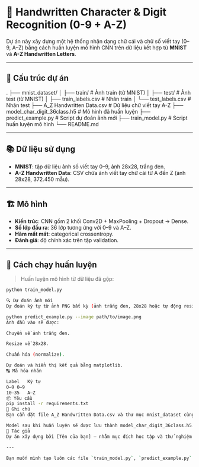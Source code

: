 # 🧠 Handwritten Character & Digit Recognition (0-9 + A-Z)

Dự án này xây dựng một hệ thống nhận dạng chữ cái và chữ số viết tay (0–9, A–Z) bằng cách huấn luyện mô hình CNN trên dữ liệu kết hợp từ **MNIST** và **A-Z Handwritten Letters**.

---

## 📁 Cấu trúc dự án

. ├── mnist_dataset/ │ ├── train/ # Ảnh train (từ MNIST) │ ├── test/ # Ảnh test (từ MNIST) │ ├── train_labels.csv # Nhãn train │ └── test_labels.csv # Nhãn test ├── A_Z Handwritten Data.csv # Dữ liệu chữ viết tay A-Z ├── model_char_digit_36class.h5 # Mô hình đã huấn luyện ├── predict_example.py # Script dự đoán ảnh mới ├── train_model.py # Script huấn luyện mô hình └── README.md

---

## 📚 Dữ liệu sử dụng

- **MNIST**: tập dữ liệu ảnh số viết tay 0–9, ảnh 28x28, trắng đen.
- **A-Z Handwritten Data**: CSV chứa ảnh viết tay chữ cái từ A đến Z (ảnh 28x28, 372.450 mẫu).

---

## 🏗️ Mô hình

- **Kiến trúc**: CNN gồm 2 khối Conv2D + MaxPooling + Dropout → Dense.
- **Số lớp đầu ra**: 36 lớp tương ứng với 0–9 và A–Z.
- **Hàm mất mát**: categorical crossentropy.
- **Đánh giá**: độ chính xác trên tập validation.

---

## 🧪 Cách chạy huấn luyện

> Huấn luyện mô hình từ dữ liệu đã gộp:

```bash
python train_model.py

🔍 Dự đoán ảnh mới
Dự đoán ký tự từ ảnh PNG bất kỳ (ảnh trắng đen, 28x28 hoặc tự động resize):

python predict_example.py --image path/to/image.png
Ảnh đầu vào sẽ được:

Chuyển về ảnh trắng đen.

Resize về 28x28.

Chuẩn hóa (normalize).

Dự đoán và hiển thị kết quả bằng matplotlib.
🔠 Mã hóa nhãn

Label	Ký tự
0–9	0–9
10–35	A–Z
📦 Yêu cầu
pip install -r requirements.txt
📌 Ghi chú
Bạn cần đặt file A_Z Handwritten Data.csv và thư mục mnist_dataset cùng cấp với script.

Model sau khi huấn luyện sẽ được lưu thành model_char_digit_36class.h5.
🚀 Tác giả
Dự án xây dựng bởi [Tên của bạn] – nhằm mục đích học tập và thử nghiệm AI nhận dạng ảnh.

---

Bạn muốn mình tạo luôn các file `train_model.py`, `predict_example.py` và `requirements.txt` tương ứng để bạn có thể chạy cả dự án như một project Python hoàn chỉnh không?

